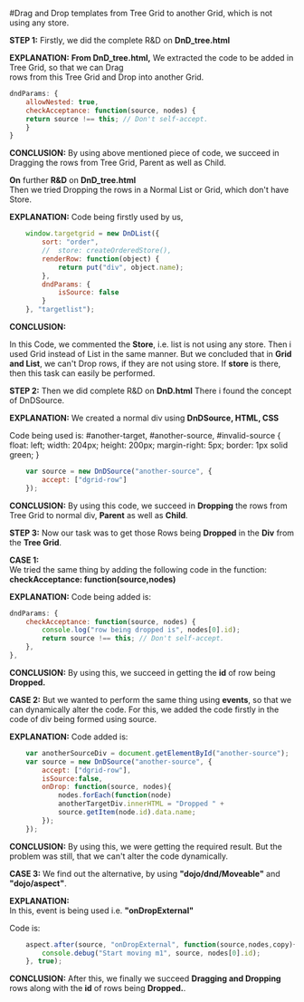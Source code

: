 #Drag and Drop templates from Tree Grid to another Grid, which is not using any store.

**STEP 1:**
 Firstly, we did the complete R&D on **DnD_tree.html**
 
**EXPLANATION:**
**From DnD_tree.html,**
	  We extracted the code to be added in Tree Grid, so that we can Drag       
	  rows from this Tree Grid and Drop into another Grid.

```js
dndParams: {
	allowNested: true, 
	checkAcceptance: function(source, nodes) {
	return source !== this; // Don't self-accept.
	}
}
```
	
		
**CONCLUSION:**
By using above mentioned piece of code, we succeed in Dragging the rows from Tree Grid, Parent as well as Child.
	
**On** further **R&D** on **DnD_tree.html**				
Then we tried Dropping the rows in a Normal List or Grid, which don't have Store.

**EXPLANATION:**
    Code being firstly used by us,
```js
	window.targetgrid = new DnDList({
		sort: "order",
		//	store: createOrderedStore(),
		renderRow: function(object) {
			return put("div", object.name);
		},
		dndParams: {
			isSource: false
		}
	}, "targetlist");  
```

**CONCLUSION:**	
   
In this Code, we commented the **Store**, i.e. list is not using any store. Then i used Grid instead of List in the same manner. But we concluded that in **Grid and List**, we can't Drop rows, if they are not using store. If **store** is there, then this task can easily be performed.

**STEP 2:**
Then we did complete R&D on **DnD.html** There i found the concept of DnDSource.
                                  
**EXPLANATION:**
We created a normal div using **DnDSource, HTML, CSS**
    
Code being used is:
#another-target, #another-source, #invalid-source {
	float: left;
	width: 204px;
	height: 200px;
	margin-right: 5px;
	border: 1px solid green;
}		

```js
	var source = new DnDSource("another-source", {
		accept: ["dgrid-row"]
	});
```

**CONCLUSION:**
By using this code, we succeed in **Dropping** the rows from Tree Grid to normal div, **Parent** as well as **Child**.

**STEP 3:**
Now our task was to get those Rows being **Dropped** in the **Div** from the **Tree Grid**.
  
**CASE 1:**  
We tried the same thing by adding the following code in the function: **checkAcceptance: function(source,nodes)**
   
 **EXPLANATION:**
Code being added is:
```js
dndParams: {
	checkAcceptance: function(source, nodes) {
		console.log("row being dropped is", nodes[0].id);
		return source !== this; // Don't self-accept.
	},
},
```                                          

**CONCLUSION:**
By using this, we succeed in getting the **id** of row being  **Dropped.**
     
**CASE 2:**
But we wanted to perform the same thing using **events**, so that we can dynamically alter the code. For this, we added the code firstly in the code of div being formed
using source.

**EXPLANATION:**
Code added is:
```js
	var anotherSourceDiv = document.getElementById("another-source");
	var source = new DnDSource("another-source", {
		accept: ["dgrid-row"],
		isSource:false,
		onDrop: function(source, nodes){
			nodes.forEach(function(node)
			anotherTargetDiv.innerHTML = "Dropped " +     
			source.getItem(node.id).data.name;
		});
	});

```
**CONCLUSION:**
By using this, we were getting the required result. But the problem was still, that we can't alter the code dynamically.
     
**CASE 3:**
We find out the alternative, by using **"dojo/dnd/Moveable"** and **"dojo/aspect"**.
    
**EXPLANATION:**  
In this, event is being used i.e. **"onDropExternal"**

Code is:

```js
	aspect.after(source, "onDropExternal", function(source,nodes,copy){		
		console.debug("Start moving m1", source, nodes[0].id);
	}, true);    
 ```                                                         

**CONCLUSION:**
After this, we finally we succeed **Dragging and Dropping** rows along with the **id** of rows being **Dropped.**.
